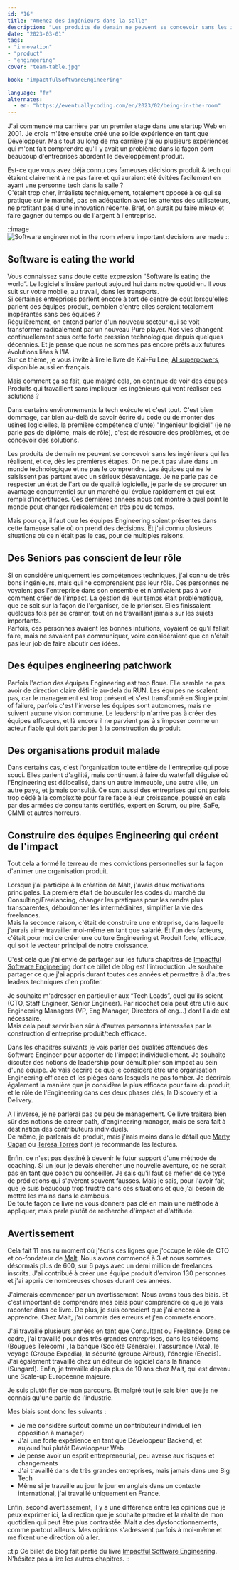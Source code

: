 ```yaml
---
id: "16"
title: "Amenez des ingénieurs dans la salle"
description: "Les produits de demain ne peuvent se concevoir sans les ingénieurs qui les réalisent, et ce, dès les premières étapes. On ne peut pas vivre dans un monde technologique et ne pas le comprendre."
date: "2023-03-01"
tags:
- "innovation"
- "product"
- "engineering"
cover: "team-table.jpg"

book: "impactfulSoftwareEngineering"

language: "fr"
alternates:
  - en: "https://eventuallycoding.com/en/2023/02/being-in-the-room"
---
```


J'ai commencé ma carrière par un premier stage dans une startup Web en 2001. Je crois m'être ensuite créé une solide expérience en tant que Développeur. Mais tout au long de ma carrière j'ai eu plusieurs expériences qui m'ont fait comprendre qu'il y avait un problème dans la façon dont beaucoup d'entreprises abordent le développement produit.

Est-ce que vous avez déjà connu ces fameuses décisions produit & tech qui étaient clairement à ne pas faire et qui auraient été évitées facilement en ayant une personne tech dans la salle ?  
C'était trop cher, irréaliste techniquement, totalement opposé à ce qui se pratique sur le marché, pas en adéquation avec les attentes des utilisateurs, ne profitant pas d'une innovation récente. Bref, on aurait pu faire mieux et faire gagner du temps ou de l'argent à l'entreprise.

::image
![Software engineer not in the room where important decisions are made](/images/not-in-the-room.jpg)
::

## Software is eating the world

Vous connaissez sans doute cette expression “Software is eating the world”. Le logiciel s'insère partout aujourd'hui dans notre quotidien. Il vous suit sur votre mobile, au travail, dans les transports.  
Si certaines entreprises parlent encore à tort de centre de coût lorsqu'elles parlent des équipes produit, combien d'entre elles seraient totalement inopérantes sans ces équipes ?  
Régulièrement, on entend parler d'un nouveau secteur qui se voit transformer radicalement par un nouveau Pure player. Nos vies changent continuellement sous cette forte pression technologique depuis quelques décennies. Et je pense que nous ne sommes pas encore prêts aux futures évolutions liées à l'IA.  
Sur ce thème, je vous invite à lire le livre de Kai-Fu Lee, [AI superpowers](https://www.aisuperpowers.com/), disponible aussi en français.

Mais comment ça se fait, que malgré cela, on continue de voir des équipes Produits qui travaillent sans impliquer les ingénieurs qui vont réaliser ces solutions ? 

Dans certains environnements la tech exécute et c'est tout. C'est bien dommage, car bien au-delà de savoir écrire du code ou de monter des usines logicielles, la première compétence d'un(e) "Ingénieur logiciel" (je ne parle pas de diplôme, mais de rôle), c'est de résoudre des problèmes, et de concevoir des solutions.

Les produits de demain ne peuvent se concevoir sans les ingénieurs qui les réalisent, et ce, dès les premières étapes. On ne peut pas vivre dans un monde technologique et ne pas le comprendre. Les équipes qui ne le saisissent pas partent avec un sérieux désavantage. Je ne parle pas de respecter un état de l'art ou de qualité logicielle, je parle de se procurer un avantage concurrentiel sur un marché qui évolue rapidement et qui est rempli d'incertitudes. Ces dernières années nous ont montré à quel point le monde peut changer radicalement en très peu de temps.

Mais pour ça, il faut que les équipes Engineering soient présentes dans cette fameuse salle où on prend des décisions. Et j'ai connu plusieurs situations où ce n'était pas le cas, pour de multiples raisons.

## Des Seniors pas conscient de leur rôle

Si on considère uniquement les compétences techniques, j'ai connu de très bons ingénieurs, mais qui ne comprenaient pas leur rôle. Ces personnes ne voyaient pas l'entreprise dans son ensemble et n'arrivaient pas à voir comment créer de l'impact. La gestion de leur temps était problématique, que ce soit sur la façon de l'organiser, de le prioriser. Elles finissaient quelques fois par se cramer, tout en ne travaillant jamais sur les sujets importants.  
Parfois, ces personnes avaient les bonnes intuitions, voyaient ce qu'il fallait faire, mais ne savaient pas communiquer, voire considéraient que ce n'était pas leur job de faire aboutir ces idées.

## Des équipes engineering patchwork

Parfois l'action des équipes Engineering est trop floue. Elle semble ne pas avoir de direction claire définie au-delà du RUN. Les équipes ne scalent pas, car le management est trop présent et s'est transformé en Single point of failure, parfois c'est l'inverse les équipes sont autonomes, mais ne suivent aucune vision commune. Le leadership n'arrive pas à créer des équipes efficaces, et là encore il ne parvient pas à s'imposer comme un acteur fiable qui doit participer à la construction du produit.

## Des organisations produit malade

Dans certains cas, c'est l'organisation toute entière de l'entreprise qui pose souci. Elles parlent d'agilité, mais continuent à faire du waterfall déguisé où l'Engineering est délocalisé, dans un autre immeuble, une autre ville, un autre pays, et jamais consulté. Ce sont aussi des entreprises qui ont parfois trop cédé à la complexité pour faire face à leur croissance, poussé en cela par des armées de consultants certifiés, expert en Scrum, ou pire, SaFe, CMMI et autres horreurs.

## Construire des équipes Engineering qui créent de l'impact

Tout cela a formé le terreau de mes convictions personnelles sur la façon d'animer une organisation produit.

Lorsque j'ai participé à la création de Malt, j'avais deux motivations principales.
La première était de bousculer les codes du marché du Consulting/Freelancing, changer les pratiques pour les rendre plus transparentes, déboulonner les intermédiaires, simplifier la vie des freelances.  
Mais la seconde raison, c'était de construire une entreprise, dans laquelle j'aurais aimé travailler moi-même en tant que salarié. Et l'un des facteurs, c'était pour moi de créer une culture Engineering et Produit forte, efficace, qui soit le vecteur principal de notre croissance.

C'est cela que j'ai envie de partager sur les futurs chapitres de [Impactful Software Engineering](https://eventuallycoding.com/2023/02/impactful-software-engineering) dont ce billet de blog est l'introduction. Je souhaite partager ce que j'ai appris durant toutes ces années et permettre à d'autres leaders techniques d'en profiter.

Je souhaite m'adresser en particulier aux “Tech Leads”, quel qu'ils soient (CTO, Staff Engineer, Senior Engineer). Par ricochet cela peut être utile aux Engineering Managers (VP, Eng Manager, Directors of eng…) dont l'aide est nécessaire.  
Mais cela peut servir bien sûr à d'autres personnes intéressées par la construction d'entreprise produit/tech efficace.

Dans les chapitres suivants je vais parler des qualités attendues des Software Engineer pour apporter de l'impact individuellement.
Je souhaite discuter des notions de leadership pour démultiplier son impact au sein d'une équipe.
Je vais décrire ce que je considère être une organisation Engineering efficace et les pièges dans lesquels ne pas tomber.
Je décrirais également la manière que je considère la plus efficace pour faire du produit, et le rôle de l'Engineering dans ces deux phases clés, la Discovery et la Delivery.

A l'inverse, je ne parlerai pas ou peu de management. Ce livre traitera bien sûr des notions de career path, d'engineering manager, mais ce sera fait à destination des contributeurs individuels.  
De même, je parlerais de produit, mais j'irais moins dans le détail que [Marty Cagan](https://www.svpg.com/team/marty-cagan/) ou [Teresa Torres](https://www.producttalk.org/) dont je recommande les lectures.

Enfin, ce n'est pas destiné à devenir le futur support d'une méthode de coaching. Si un jour je devais chercher une nouvelle aventure, ce ne serait pas en tant que coach ou conseiller. Je sais qu'il faut se méfier de ce type de prédictions qui s'avèrent souvent fausses. Mais je sais, pour l'avoir fait, que je suis beaucoup trop frustré dans ces situations et que j'ai besoin de mettre les mains dans le cambouis.  
De toute façon ce livre ne vous donnera pas clé en main une méthode à appliquer, mais parle plutôt de recherche d'impact et d'attitude.

## Avertissement

Cela fait 11 ans au moment où j'écris ces lignes que j'occupe le rôle de CTO et co-fondateur de [Malt](https://www.malt.com). Nous avons commencé à 3 et nous sommes désormais plus de 600, sur 6 pays avec un demi million de freelances inscrits. J'ai contribué à créer une équipe produit d'environ 130 personnes et j'ai appris de nombreuses choses durant ces années.

J'aimerais commencer par un avertissement. Nous avons tous des biais. Et c'est important de comprendre mes biais pour comprendre ce que je vais raconter dans ce livre. De plus, je suis conscient que j'ai encore à apprendre. Chez Malt, j'ai commis des erreurs et j'en commets encore.

J'ai travaillé plusieurs années en tant que Consultant ou Freelance. Dans ce cadre, j'ai travaillé pour des très grandes entreprises, dans les télécoms (Bougues Télécom) , la banque (Société Générale), l'assurance (Axa), le voyage (Groupe Expedia), la sécurité (groupe Airbus), l'énergie (Enedis).  
J'ai également travaillé chez un éditeur de logiciel dans la finance (Sungard).
Enfin, je travaille depuis plus de 10 ans chez Malt, qui est devenu une Scale-up Européenne majeure.

Je suis plutôt fier de mon parcours. Et malgré tout je sais bien que je ne connais qu'une partie de l'industrie.

Mes biais sont donc les suivants :
* Je me considère surtout comme un contributeur individuel (en opposition à manager)
* J'ai une forte expérience en tant que Développeur Backend, et aujourd'hui plutôt Développeur Web
* Je pense avoir un esprit entrepreneurial, peu averse aux risques et changements
* J'ai travaillé dans de très grandes entreprises, mais jamais dans une Big Tech
* Même si je travaille au jour le jour en anglais dans un contexte international, j'ai travaillé uniquement en France.

Enfin, second avertissement, il y a une différence entre les opinions que je peux exprimer ici, la direction que je souhaite prendre et la réalité de mon quotidien qui peut être plus contrastée. Malt a des dysfonctionnements, comme partout ailleurs. Mes opinions s'adressent parfois à moi-même et me fixent une direction où aller. 

::tip
Ce billet de blog fait partie du livre [Impactful Software Engineering](/2023/02/impactful-software-engineering).  
N'hésitez pas à lire les autres chapitres.
::
